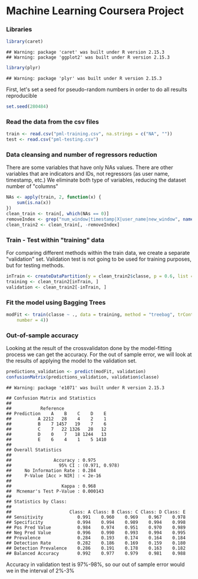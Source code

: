 # Machine Learning Coursera Project

### Libraries

```r
library(caret)
```

```
## Warning: package 'caret' was built under R version 2.15.3
## Warning: package 'ggplot2' was built under R version 2.15.3
```

```r
library(plyr)
```

```
## Warning: package 'plyr' was built under R version 2.15.3
```


First, let's set a seed for pseudo-random numbers in order to do all results reproducible

```r
set.seed(280484)
```


### Read the data from the csv files

```r
train <- read.csv("pml-training.csv", na.strings = c("NA", ""))
test <- read.csv("pml-testing.csv")
```


### Data cleansing and number of regressors reduction
There are some variables that have only NAs values.
There are other variables that are indicators and IDs, not regressors (as user name, timestamp, etc.)
We eliminate both type of variables, reducing the dataset number of "columns"

```r
NAs <- apply(train, 2, function(x) {
    sum(is.na(x))
})
clean_train <- train[, which(NAs == 0)]
removeIndex <- grep("num_window|timestamp|X|user_name|new_window", names(clean_train))
clean_train2 <- clean_train[, -removeIndex]
```


### Train - Test within "training" data

For comparing different methods within the train data, we create a separate "validation" set.
Validation test is not going to be used for training purposes, but for testing methods.

```r
inTrain <- createDataPartition(y = clean_train2$classe, p = 0.6, list = FALSE)
training <- clean_train2[inTrain, ]
validation <- clean_train2[-inTrain, ]
```


### Fit the model using Bagging Trees

```r
modFit <- train(classe ~ ., data = training, method = "treebag", trControl = trainControl(method = "cv", 
    number = 4))
```


### Out-of-sample accuracy
Looking at the result of the crossvalidaton done by the model-fitting process we can get the accuracy. For the out of sample error, we will look at the results of applying the model to the validation set.

```r
predictions_validation <- predict(modFit, validation)
confusionMatrix(predictions_validation, validation$classe)
```

```
## Warning: package 'e1071' was built under R version 2.15.3
```

```
## Confusion Matrix and Statistics
## 
##           Reference
## Prediction    A    B    C    D    E
##          A 2212   28    4    2    1
##          B    7 1457   19    7    6
##          C    7   22 1326   28   12
##          D    0    7   18 1244   13
##          E    6    4    1    5 1410
## 
## Overall Statistics
##                                         
##                Accuracy : 0.975         
##                  95% CI : (0.971, 0.978)
##     No Information Rate : 0.284         
##     P-Value [Acc > NIR] : < 2e-16       
##                                         
##                   Kappa : 0.968         
##  Mcnemar's Test P-Value : 0.000143      
## 
## Statistics by Class:
## 
##                      Class: A Class: B Class: C Class: D Class: E
## Sensitivity             0.991    0.960    0.969    0.967    0.978
## Specificity             0.994    0.994    0.989    0.994    0.998
## Pos Pred Value          0.984    0.974    0.951    0.970    0.989
## Neg Pred Value          0.996    0.990    0.993    0.994    0.995
## Prevalence              0.284    0.193    0.174    0.164    0.184
## Detection Rate          0.282    0.186    0.169    0.159    0.180
## Detection Prevalence    0.286    0.191    0.178    0.163    0.182
## Balanced Accuracy       0.992    0.977    0.979    0.981    0.988
```

Accuracy in validation test is 97%-98%, so our out of sample error would we in the interval of 2%-3%
